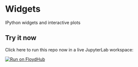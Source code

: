 # Widgets
IPython widgets and interactive plots

## Try it now

Click here to run this repo now in a live JupyterLab workspace:

[![Run on FloydHub](https://static.floydhub.com/button/button.svg)](https://floydhub.com/run)